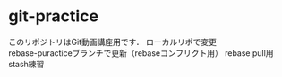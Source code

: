 # git-practice
このリポジトリはGit動画講座用です．
ローカルリポで変更  
rebase-puracticeブランチで更新（rebaseコンフリクト用）
rebase pull用
stash練習
